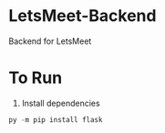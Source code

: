 # LetsMeet-Backend
Backend for LetsMeet

# To Run
1. Install dependencies
```py
py -m pip install flask
```
